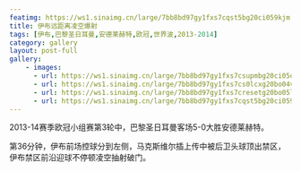 ```yaml
---
featimg: https://ws1.sinaimg.cn/large/7bb8bd97gy1fxs7cqst5bg20ci059kjm.gif
title: 伊布远距离凌空爆射
tags: [伊布,巴黎圣日耳曼,安德莱赫特,欧冠,世界波,2013-2014]
category: gallery
layout: post-full
gallery:
    - images:
      - url: https://ws1.sinaimg.cn/large/7bb8bd97gy1fxs7csupmbg20ci05o1kz.gif
      - url: https://ws1.sinaimg.cn/large/7bb8bd97gy1fxs7cs0lcxg20bo04vqv7.gif
      - url: https://ws1.sinaimg.cn/large/7bb8bd97gy1fxs7cresetg20bo05lkjn.gif
      - url: https://ws1.sinaimg.cn/large/7bb8bd97gy1fxs7cqst5bg20ci059kjm.gif
---
```


2013-14赛季欧冠小组赛第3轮中，巴黎圣日耳曼客场5-0大胜安德莱赫特。

第36分钟，伊布前场控球分到左侧，马克斯维尔插上传中被后卫头球顶出禁区，伊布禁区前沿迎球不停顿凌空抽射破门。